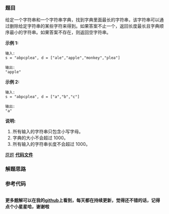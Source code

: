 ### 题目
给定一个字符串和一个字符串字典，找到字典里面最长的字符串，该字符串可以通过删除给定字符串的某些字符来得到。如果答案不止一个，返回长度最长且字典顺序最小的字符串。如果答案不存在，则返回空字符串。

**示例 1:**

    
    
    输入:
    s = "abpcplea", d = ["ale","apple","monkey","plea"]
    
    输出: 
    "apple"
    

**示例  2:**

    
    
    输入:
    s = "abpcplea", d = ["a","b","c"]
    
    输出: 
    "a"
    

**说明:**

  1. 所有输入的字符串只包含小写字母。
  2. 字典的大小不会超过 1000。
  3. 所有输入的字符串长度不会超过 1000。

[原题](https://leetcode-cn.com/problems/longest-word-in-dictionary-through-deleting/)    **[代码文件]()**


### 解题思路




### 参考代码

```go


```




**更多题解可以在我的[github](https://github.com/LZH139/leetcode_Go)上看到，每天都在持续更新，觉得还不错的话，记得点个小星星哈，谢谢啦**
